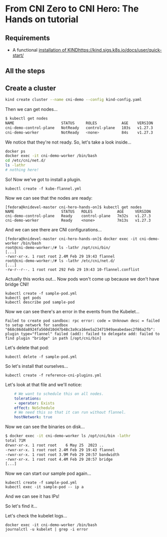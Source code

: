 # From CNI Zero to CNI Hero: The Hands on tutorial

## Requirements

* A functional [installation of KIND]()https://kind.sigs.k8s.io/docs/user/quick-start/

## All the steps

## Create a cluster

```bash
kind create cluster --name cni-demo --config kind-config.yaml
```

Then we can get nodes...


```bash
$ kubectl get nodes
NAME                     STATUS     ROLES           AGE    VERSION
cni-demo-control-plane   NotReady   control-plane   103s   v1.27.3
cni-demo-worker          NotReady   <none>          84s    v1.27.3
```

We notice that they're not ready. So, let's take a look inside...

```bash
docker ps
docker exec -it cni-demo-worker /bin/bash
cd /etc/cni/net.d/
ls -lathr
# nothing here!
```

So! Now we've got to install a plugin.

```
kubectl create -f kube-flannel.yml
```

Now we can see that the nodes are ready:

```
[fedora@knidevel-master cni-hero-hands-on]$ kubectl get nodes
NAME                     STATUS   ROLES           AGE     VERSION
cni-demo-control-plane   Ready    control-plane   7m32s   v1.27.3
cni-demo-worker          Ready    <none>          7m13s   v1.27.3
```

And we can see there are CNI configurations...


```
[fedora@knidevel-master cni-hero-hands-on]$ docker exec -it cni-demo-worker /bin/bash
root@cni-demo-worker:/# ls -lathr /opt/cni/bin/
[...]
-rwxr-xr-x. 1 root root 2.4M Feb 29 19:43 flannel
root@cni-demo-worker:/# ls -lathr /etc/cni/net.d/
[...]
-rw-r--r--. 1 root root 292 Feb 29 19:43 10-flannel.conflist
```

Actually this works out... Now pods won't come up because we don't have bridge CNI!

```
kubectl create -f sample-pod.yml 
kubectl get pods
kubectl describe pod sample-pod
```

Now we can see there's an error in the events from the Kubelet...

```
Failed to create pod sandbox: rpc error: code = Unknown desc = failed to setup network for sandbox "668c86dda8924fa560d10d47b48c3a9ca16ee5a23471949aeabedaec2f86a2fb": plugin type="flannel" failed (add): failed to delegate add: failed to find plugin "bridge" in path [/opt/cni/bin]
```

Let's delete that pod:

```
kubectl delete -f sample-pod.yml 
```

So let's install that ourselves...

```
kubectl create -f reference-cni-plugins.yml
```

Let's look at that file and we'll notice:

```yaml
    # We want to schedule this on all nodes.
    tolerations:
    - operator: Exists
    effect: NoSchedule
    # We need this so that it can run without flannel.
    hostNetwork: true
```

Now we can see the binaries on disk...

```bash
$ docker exec -it cni-demo-worker ls /opt/cni/bin -lathr
total 71M
drwxr-xr-x. 1 root root    6 May 25  2023 ..
-rwxr-xr-x. 1 root root 2.4M Feb 29 19:43 flannel
-rwxr-xr-x. 1 root root 3.9M Feb 29 20:57 bandwidth
-rwxr-xr-x. 1 root root 4.4M Feb 29 20:57 bridge
[...]
```

Now we can start our sample pod again...


```
kubectl create -f sample-pod.yml
kubectl exec -it sample-pod -- ip a
```

And we can see it has IPs!

So let's find it...





Let's check  the kubelet logs...
```
docker exec -it cni-demo-worker /bin/bash
journalctl -u kubelet | grep -i error
```
